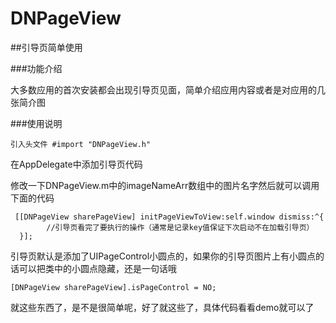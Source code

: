 # DNPageView

##引导页简单使用

###功能介绍

大多数应用的首次安装都会出现引导页见面，简单介绍应用内容或者是对应用的几张简介图


###使用说明

    引入头文件 #import "DNPageView.h"
    
在AppDelegate中添加引导页代码

修改一下DNPageView.m中的imageNameArr数组中的图片名字然后就可以调用下面的代码


     [[DNPageView sharePageView] initPageViewToView:self.window dismiss:^{
            //引导页看完了要执行的操作（通常是记录key值保证下次启动不在加载引导页）
      }];
      
引导页默认是添加了UIPageControl小圆点的，如果你的引导页图片上有小圆点的话可以把类中的小圆点隐藏，还是一句话哦

    [DNPageView sharePageView].isPageControl = NO;

就这些东西了，是不是很简单呢，好了就这些了，具体代码看看demo就可以了
